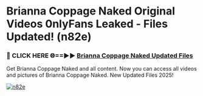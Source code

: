 # Brianna Coppage Naked Original Videos 0nlyFans Leaked - Files Updated! (n82e)

<h3>🔴 CLICK HERE 🌐==►► <a href="https://tinyurl.com/yckcrads" rel="nofollow">Brianna Coppage Naked Updated Files</a></h3>

Get Brianna Coppage Naked and all content. Now you can access all videos and pictures of Brianna Coppage Naked. New Updated Files 2025!

[![n82e](https://i.imgur.com/hpKpOFt.gif)](https://tinyurl.com/yckcrads)
